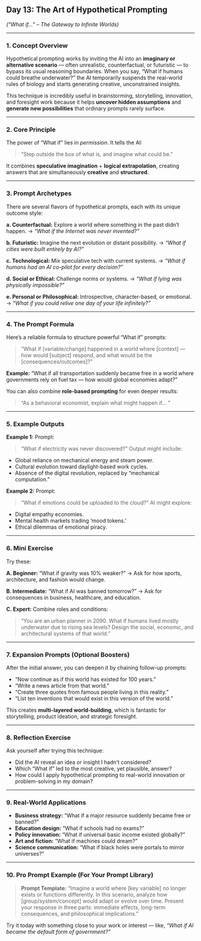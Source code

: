 ## **Day 13: The Art of Hypothetical Prompting**

*(“What if…” – The Gateway to Infinite Worlds)*

---

### **1. Concept Overview**

Hypothetical prompting works by inviting the AI into an **imaginary or alternative scenario** — often unrealistic, counterfactual, or futuristic — to bypass its usual reasoning boundaries.
When you say, “What if humans could breathe underwater?” the AI temporarily suspends the real-world rules of biology and starts generating creative, unconstrained insights.

This technique is incredibly useful in brainstorming, storytelling, innovation, and foresight work because it helps **uncover hidden assumptions** and **generate new possibilities** that ordinary prompts rarely surface.

---

### **2. Core Principle**

The power of “What if” lies in *permission*.
It tells the AI:

> “Step outside the box of what is, and imagine what could be.”

It combines **speculative imagination** + **logical extrapolation**, creating answers that are simultaneously **creative** and **structured**.

---

### **3. Prompt Archetypes**

There are several flavors of hypothetical prompts, each with its unique outcome style:

**a. Counterfactual:**
Explore a world where something in the past didn’t happen.
→ *“What if the Internet was never invented?”*

**b. Futuristic:**
Imagine the next evolution or distant possibility.
→ *“What if cities were built entirely by AI?”*

**c. Technological:**
Mix speculative tech with current systems.
→ *“What if humans had an AI co-pilot for every decision?”*

**d. Social or Ethical:**
Challenge norms or systems.
→ *“What if lying was physically impossible?”*

**e. Personal or Philosophical:**
Introspective, character-based, or emotional.
→ *“What if you could relive one day of your life infinitely?”*

---

### **4. The Prompt Formula**

Here’s a reliable formula to structure powerful “What if” prompts:

> “What if [variable/change] happened in a world where [context] — how would [subject] respond, and what would be the [consequences/outcomes]?”

**Example:**
“What if all transportation suddenly became free in a world where governments rely on fuel tax — how would global economies adapt?”

You can also combine **role-based prompting** for even deeper results:

> “As a behavioral economist, explain what might happen if… ”

---

### **5. Example Outputs**

**Example 1:**
Prompt:

> “What if electricity was never discovered?”
> Output might include:

* Global reliance on mechanical energy and steam power.
* Cultural evolution toward daylight-based work cycles.
* Absence of the digital revolution, replaced by “mechanical computation.”

**Example 2:**
Prompt:

> “What if emotions could be uploaded to the cloud?”
> AI might explore:

* Digital empathy economies.
* Mental health markets trading ‘mood tokens.’
* Ethical dilemmas of emotional piracy.

---

### **6. Mini Exercise**

Try these:

**A. Beginner:**
“What if gravity was 10% weaker?”
→ Ask for how sports, architecture, and fashion would change.

**B. Intermediate:**
“What if AI was banned tomorrow?”
→ Ask for consequences in business, healthcare, and education.

**C. Expert:**
Combine roles and conditions:

> “You are an urban planner in 2090. What if humans lived mostly underwater due to rising sea levels? Design the social, economic, and architectural systems of that world.”

---

### **7. Expansion Prompts (Optional Boosters)**

After the initial answer, you can deepen it by chaining follow-up prompts:

* “Now continue as if this world has existed for 100 years.”
* “Write a news article from that world.”
* “Create three quotes from famous people living in this reality.”
* “List ten inventions that would exist in this version of the world.”

This creates **multi-layered world-building**, which is fantastic for storytelling, product ideation, and strategic foresight.

---

### **8. Reflection Exercise**

Ask yourself after trying this technique:

* Did the AI reveal an idea or insight I hadn’t considered?
* Which “What if” led to the most creative, yet plausible, answer?
* How could I apply hypothetical prompting to real-world innovation or problem-solving in my domain?

---

### **9. Real-World Applications**

* **Business strategy:** “What if a major resource suddenly became free or banned?”
* **Education design:** “What if schools had no exams?”
* **Policy innovation:** “What if universal basic income existed globally?”
* **Art and fiction:** “What if machines could dream?”
* **Science communication:** “What if black holes were portals to mirror universes?”

---

### **10. Pro Prompt Example (For Your Prompt Library)**

> **Prompt Template:**
> “Imagine a world where [key variable] no longer exists or functions differently. In this scenario, analyze how [group/system/concept] would adapt or evolve over time. Present your response in three parts: immediate effects, long-term consequences, and philosophical implications.”

Try it today with something close to your work or interest — like, *“What if AI became the default form of government?”*
